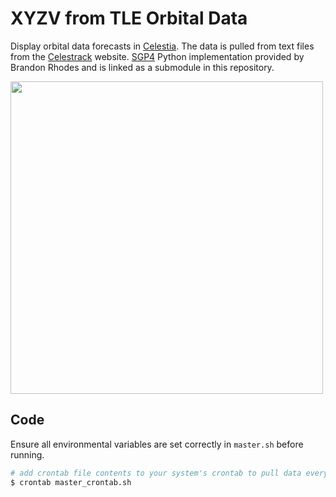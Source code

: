 # XYZV from TLE Orbital Data
Display orbital data forecasts in [Celestia](http://www.shatters.net/celestia/). The data is pulled from text files from the [Celestrack](http://www.celestrak.com/NORAD/elements/) website. [SGP4](https://github.com/brandon-rhodes/python-sgp4) Python implementation provided by Brandon Rhodes and is linked as a submodule in this repository.

<img src="https://github.com/schevla/orbital-data/blob/master/celestia_orbits.png" width="500">

## Code
Ensure all environmental variables are set correctly in `master.sh` before running.
```bash
# add crontab file contents to your system's crontab to pull data every hour
$ crontab master_crontab.sh
```
